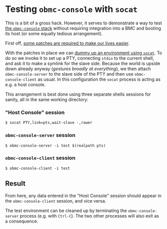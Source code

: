 # Testing `obmc-console` with `socat`

This is a bit of a gross hack. However, it serves to demonstrate a way to test
[the `obmc-console` stack][obmc-console] without requiring integration into a
BMC and booting its host (or some equally tedious arrangement).

[obmc-console]: https://github.com/openbmc/obmc-console

First off, [some patches are required to make our lives
easier][openbmc-gerrit-topic-pty].

[openbmc-gerrit-topic-pty]: https://gerrit.openbmc.org/q/topic:pty

With the patches in place we can [dummy up an environment using `socat`][socat].
To do so we invoke it to set up a PTY, connecting `stdio` to the current shell,
and ask it to make a symlink for the slave side.  Because the world is upside
down already anyway (*gestures broadly at everything*), we then attach
`obmc-console-server` to the slave side of the PTY and then use
`obmc-console-client` as usual. In this configuration the `socat` process is
acting as e.g. a host console.

[socat]: http://www.dest-unreach.org/socat/

This arrangement is best done using three separate shells sessions for sanity,
all in the same working directory:

### "Host Console" session

```
$ socat PTY,link=pts,wait-slave -,rawer
```

### `obmc-console-server` session

```
$ obmc-console-server -i test $(realpath pts)
```

### `obmc-console-client` session

```
$ obmc-console-client -i test
```

## Result

From here, any data entered in the "Host Console" session should appear in the
`obmc-console-client` session, and vice versa.

The test environment can be cleaned up by terminating the `obmc-console-server`
process (e.g. with `Ctrl-C`). The two other processes will also exit as a
consequence.
